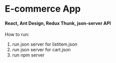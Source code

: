 # E-commerce App
#### React, Ant Design, Redux Thunk, json-server API

How to run:
1. run json server for listitem.json
2. run json server for cart.json
3. run npm server


